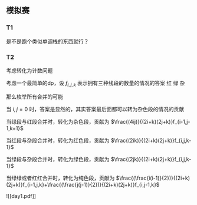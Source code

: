 ## 模拟赛

### T1

是不是跑个类似单调栈的东西就行？




### T2

考虑转化为计数问题

考虑一个最简单的dp，设 $f_{i,j,k}$ 表示拥有三种线段的数量的情况的答案 红 绿 杂

那么枚举所有合并的可能

当 $i,j=0$ 时，答案是显然的，其实答案最后面都可以转为杂色段的情况的贡献

当绿段与红段合并时，转化为杂色段，贡献为 $\frac{(4ij)}{(2i+k)(2j+k)}f_{i-1,j-1,k+1}$

当红段与杂段合并时，转化为红色段，贡献为 $\frac{(2ik)}{(2i+k)(2j+k)}f_{i,j,k-1}$

当绿段与杂段合并时，转化为绿色段，贡献为 $\frac{(2jk)}{(2i+k)(2j+k)}f_{i,j,k-1}$

当绿绿或者红红合并时，转化为纯色段，贡献为 $\frac{(\frac{i(i-1)}{2})}{(2i+k)(2j+k)}f_{i-1,j,k}+\frac{(\frac{j(j-1)}{2})}{(2i+k)(2j+k)}f_{i,j-1,k}$



![[day1.pdf]]

